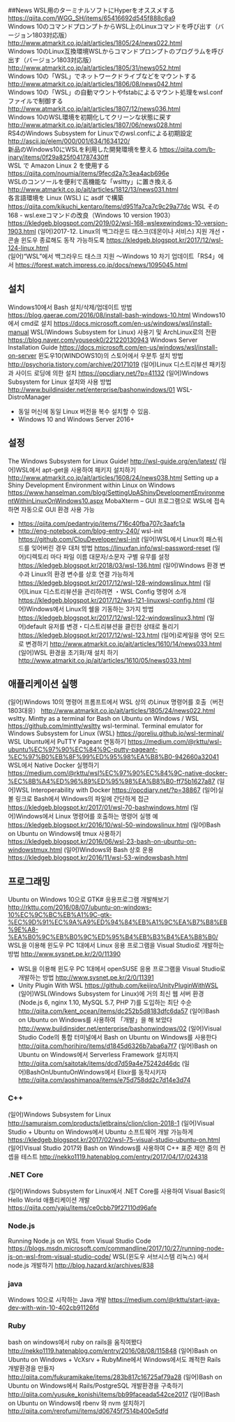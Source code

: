   
  
##News
WSL用のターミナルソフトにHyperをオススメする  https://qiita.com/WGG_SH/items/65416692d545f888c6a9   
Windows 10のコマンドプロンプトからWSL上のLinuxコマンドを呼び出す（バージョン1803対応版）  http://www.atmarkit.co.jp/ait/articles/1805/24/news022.html   
Windows 10のLinux互換環境WSLからコマンドプロンプトのプログラムを呼び出す（バージョン1803対応版） http://www.atmarkit.co.jp/ait/articles/1805/31/news052.html   
Windows 10の「WSL」でネットワークドライブなどをマウントする http://www.atmarkit.co.jp/ait/articles/1806/08/news042.html   
Windows 10の「WSL」の自動マウントやfstabによるマウント処理をwsl.confファイルで制御する http://www.atmarkit.co.jp/ait/articles/1807/12/news036.html   
Windows 10のWSL環境を初期化してクリーンな状態に戻す http://www.atmarkit.co.jp/ait/articles/1807/06/news028.html   
RS4のWindows Subsystem for Linuxでのwsl.confによる初期設定    http://ascii.jp/elem/000/001/634/1634120/   
新品のWindows10にWSLを利用した開発環境を整える   https://qiita.com/b-inary/items/0f29a825f041787430ff   
WSL で Amazon Linux 2 を使用する   https://qiita.com/noumia/items/9fecd2a7c3ea4acb696e   
WSLのコンソールを便利で高機能な「wsltty」に置き換える   http://www.atmarkit.co.jp/ait/articles/1812/13/news031.html   
各言語環境を Linux (WSL) に asdf で構築   https://qiita.com/kikuchi_kentaro/items/d951fa7ca7c9c29a77dc
WSL その168 - wsl.exeコマンドの改良（Windows 10 version 1903）  https://kledgeb.blogspot.com/2019/02/wsl-168-wslexewindows-10-version-1903.html 
(일어)2017-12. Linux의 백그라운드 태스크(데몬이나 서비스) 지원 개선・콘솔 윈도우 종료해도 동작 가능하도록   https://kledgeb.blogspot.kr/2017/12/wsl-124-linux.html  
(일어)“WSL”에서 백그라우드 태스크 지원 ～Windows 10 차기 업데이트「RS4」에서  https://forest.watch.impress.co.jp/docs/news/1095045.html  
      
	  
## 설치
Windows10에서 Bash 설치/삭제/업데이트 방법  https://blog.gaerae.com/2016/08/install-bash-windows-10.html
Windows10에서 cmd로 설치   https://docs.microsoft.com/en-us/windows/wsl/install-manual
WSL(Windows Subsystem for Linux) 사용기 및 ArchLinux로의 전환  https://blog.naver.com/youseok0/221220130943
Windows Server Installation Guide   https://docs.microsoft.com/en-us/windows/wsl/install-on-server
윈도우10(WINDOWS10)의 스토어에서 우분투 설치 방법   http://psychoria.tistory.com/archive/20171019
(일어)Linux 디스트리뷰션 패키징과 사이드 로딩에 의한 설치  https://opcdiary.net/?p=41132
(일어)Windows Subsystem for Linux 설치와 사용 방법  http://www.buildinsider.net/enterprise/bashonwindows/01
WSL-DistroManager 
- 동일 머신에 동일 Linux 버전을 복수 설치할 수 있음.
- Windows 10 and Windows Server 2016+
    
  
## 설정
The Windows Subsystem for Linux Guide!   http://wsl-guide.org/en/latest/
(일어)WSL에서 apt-get을 사용하여 패키지 설치하기  http://www.atmarkit.co.jp/ait/articles/1608/24/news038.html
Setting up a Shiny Development Environment within Linux on Windows  https://www.hanselman.com/blog/SettingUpAShinyDevelopmentEnvironmentWithinLinuxOnWindows10.aspx
MobaXterm – GUI 프로그램으로 WSL에 접속하면 자동으로 GUI 환경 사용 가능
* https://qiita.com/pedantryjp/items/716c40fba707c3aafc1a
* http://eng-notebook.com/blog-entry-240/
wsl-init  https://github.com/ClouDeveloper/wsl-init
(일어)WSL에서 Linux의 패스워드를 잊어버린 경우 대처 방법  https://linuxfan.info/wsl-password-reset
(일어)디렉토리 마다 파일 이름 대문자/소문자 구별 유무를 설정   https://kledgeb.blogspot.kr/2018/03/wsl-136.html
(일어)Windows 환경 변수과 Linux의 환경 변수를 상호 연결 가능하게  https://kledgeb.blogspot.kr/2017/12/wsl-128-windowslinux.html
(일어)Linux 디스트리뷰션을 관리하려면 ・WSL Config 명령어 소개  https://kledgeb.blogspot.kr/2017/12/wsl-121-linuxwsl-config.html
(일어)Windows에서 Linux의 쉘을 기동하는 3가지 방법   https://kledgeb.blogspot.kr/2017/12/wsl-122-windowslinux3.html
(일어)default 유저를 변경・디스트리뷰션을 클린한 상태로 돌리기  https://kledgeb.blogspot.kr/2017/12/wsl-123.html
(일어)로케일을 영어 모드로 변경하기   http://www.atmarkit.co.jp/ait/articles/1610/14/news033.html
(일어)WSL 환경을 초기화/재 설치 하기  http://www.atmarkit.co.jp/ait/articles/1610/05/news033.html
  
  
## 애플리케이션 실행
(일어)Windows 10의 명령어 프롬프트에서 WSL 상의 のLinux 명령어를 호출（버전 1803대응）  http://www.atmarkit.co.jp/ait/articles/1805/24/news022.html
wsltty. Mintty as a terminal for Bash on Ubuntu on Windows / WSL  https://github.com/mintty/wsltty
wsl-terminal. Terminal emulator for Windows Subsystem for Linux (WSL)  https://goreliu.github.io/wsl-terminal/
WSL Ubuntu에서 PuTTY Pageant 연동하기   https://medium.com/@rkttu/wsl-ubuntu%EC%97%90%EC%84%9C-putty-pageant-%EC%97%B0%EB%8F%99%ED%95%98%EA%B8%B0-942660a32041
WSL에서 Native Docker 실행하기   https://medium.com/@rkttu/wsl%EC%97%90%EC%84%9C-native-docker-%EC%8B%A4%ED%96%89%ED%95%98%EA%B8%B0-ff75b1627a87
(일어)WSL Interoperability with Docker  https://opcdiary.net/?p=38867
(일어)실볼 링크로 Bash에서 Windows의 파일에 간단하게 접근   https://kledgeb.blogspot.kr/2017/01/wsl-70-bashwindows.html
(일어)Windows에서 Linux 명령어를 호출하는 명령어 실행 예  https://kledgeb.blogspot.kr/2016/10/wsl-50-windowslinux.html
(일어)Bash on Ubuntu on Windows에 tmux 사용하기  https://kledgeb.blogspot.kr/2016/06/wsl-23-bash-on-ubuntu-on-windowstmux.html
(일어)Windows와 Bash 상호 운용  https://kledgeb.blogspot.kr/2016/11/wsl-53-windowsbash.html
  
  
## 프로그래밍
Ubuntu on Windows 10으로 GTK# 응용프로그램 개발해보기  http://rkttu.com/2016/08/07/ubuntu-on-windows-10%EC%9C%BC%EB%A1%9C-gtk-%EC%9D%91%EC%9A%A9%ED%94%84%EB%A1%9C%EA%B7%B8%EB%9E%A8-%EA%B0%9C%EB%B0%9C%ED%95%B4%EB%B3%B4%EA%B8%B0/
WSL을 이용해 윈도우 PC 1대에서 Linux 응용 프로그램을 Visual Studio로 개발하는 방법   http://www.sysnet.pe.kr/2/0/11390
- WSL을 이용해 윈도우 PC 1대에서 openSUSE 응용 프로그램을 Visual Studio로 개발하는 방법  http://www.sysnet.pe.kr/2/0/11391
- Unity Plugin With WSL  https://github.com/keijiro/UnityPluginWithWSL
(일어)WSL(Windows Subsystem for Linux)에 거의 최신 웹 서버 환경(Node.js 6, nginx 1.10, MySQL 5.7, PHP 7)를 도입하는 최단 수순  http://qiita.com/kent_ocean/items/dc252b5d8183dfc6da57
(일어)Bash on Ubuntu on Windows를 사용하여 「개발」을 해 보았다 http://www.buildinsider.net/enterprise/bashonwindows/02
(일어)Visual Studio Code의 통합 터미널에서 Bash on Ubuntu on Windows를 사용한다  http://qiita.com/horihiro/items/d1845d6326b7aba6a7f7
(일어)Bash on Ubuntu on Windows에서 Serverless Framework 설치까지 http://qiita.com/saitotak/items/dcd7d59a4e75242d46dc
(일어)BashOnUbuntuOnWindows에서 Elixir를 동작시키자  http://qiita.com/aoshimanoa/items/e75d758dd2c7d14e3d74
      
  
### C++
(일어)Windows Subsystem for Linux  http://samuraism.com/products/jetbrains/clion/clion-2018-1
(일어)Visual Studio + Ubuntu on Windows에서 Ubuntu 소프트웨어 개발 가능하게  https://kledgeb.blogspot.kr/2017/02/wsl-75-visual-studio-ubuntu-on.html
(일어)Visual Studio 2017와 Bash on Windows를 사용하여 C++ 표준 제안 중의 컨셉을 테스트  http://nekko1119.hatenablog.com/entry/2017/04/17/024318


### .NET Core
(일어)Windows Subsystem for Linux에서 .NET Core를 사용하여 Visual Basic의 Hello World 애플리케이션 개발  https://qiita.com/yaju/items/ce0cbb79f27110d96afe
  
  
### Node.js
Running Node.js on WSL from Visual Studio Code  https://blogs.msdn.microsoft.com/commandline/2017/10/27/running-node-js-on-wsl-from-visual-studio-code/
WSL(윈도우 서브시스템 리눅스) 에서 node.js 개발하기  http://blog.hazard.kr/archives/838

### java
Windows 10으로 시작하는 Java 개발  https://medium.com/@rkttu/start-java-dev-with-win-10-402cb91126fd
  
### Ruby
bash on windows에서 ruby on rails을 움직여봤다  http://nekko1119.hatenablog.com/entry/2016/08/08/115848
(일어)Bash on Ubuntu on Windows + VcXsrv + RubyMine에서 Windows에서도 쾌적한 Rails 개발환경을 만들자 http://qiita.com/fukuramikake/items/283b817c16725af79a28
(일어)Bash on Ubuntu on Windows에서 Rails/PostgreSQL 개발환경을 구축하기 http://qiita.com/yusuke_konishi/items/bb99faceada542ce2017
(일어)Bash on Ubuntu on Windows에 rbenv 와 nvm 설치하기  http://qiita.com/rerofumi/items/d06745f7514b400e5dfd